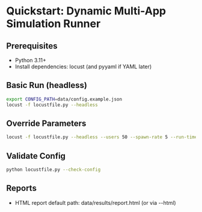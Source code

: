 # Quickstart: Dynamic Multi-App Simulation Runner

## Prerequisites

- Python 3.11+
- Install dependencies: locust (and pyyaml if YAML later)

## Basic Run (headless)

```bash
export CONFIG_PATH=data/config.example.json
locust -f locustfile.py --headless
```

## Override Parameters

```bash
locust -f locustfile.py --headless --users 50 --spawn-rate 5 --run-time 10m --host https://example.com
```

## Validate Config

```bash
python locustfile.py --check-config
```

## Reports

- HTML report default path: data/results/report.html (or via --html)
